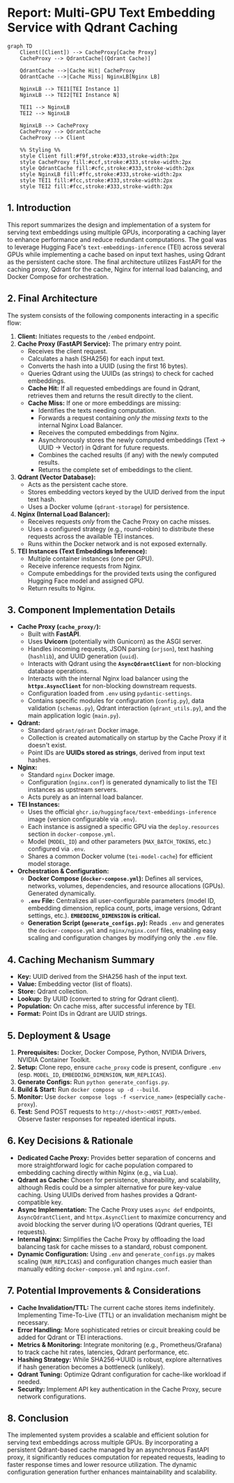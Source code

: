 # Report: Multi-GPU Text Embedding Service with Qdrant Caching

```mermaid
graph TD
    Client([Client]) --> CacheProxy[Cache Proxy]
    CacheProxy --> QdrantCache[(Qdrant Cache)]
    
    QdrantCache -->|Cache Hit| CacheProxy
    QdrantCache -->|Cache Miss| NginxLB[Nginx LB]
    
    NginxLB --> TEI1[TEI Instance 1]
    NginxLB --> TEI2[TEI Instance N]
    
    TEI1 --> NginxLB
    TEI2 --> NginxLB
    
    NginxLB --> CacheProxy
    CacheProxy --> QdrantCache
    CacheProxy --> Client
    
    %% Styling %%
    style Client fill:#f9f,stroke:#333,stroke-width:2px
    style CacheProxy fill:#ccf,stroke:#333,stroke-width:2px
    style QdrantCache fill:#cfc,stroke:#333,stroke-width:2px
    style NginxLB fill:#ffc,stroke:#333,stroke-width:2px
    style TEI1 fill:#fcc,stroke:#333,stroke-width:2px
    style TEI2 fill:#fcc,stroke:#333,stroke-width:2px
```
## 1. Introduction

This report summarizes the design and implementation of a system for serving text embeddings using multiple GPUs, incorporating a caching layer to enhance performance and reduce redundant computations. The goal was to leverage Hugging Face's `text-embeddings-inference` (TEI) across several GPUs while implementing a cache based on input text hashes, using Qdrant as the persistent cache store. The final architecture utilizes FastAPI for the caching proxy, Qdrant for the cache, Nginx for internal load balancing, and Docker Compose for orchestration.

## 2. Final Architecture

The system consists of the following components interacting in a specific flow:

1.  **Client:** Initiates requests to the `/embed` endpoint.
2.  **Cache Proxy (FastAPI Service):** The primary entry point.
    *   Receives the client request.
    *   Calculates a hash (SHA256) for each input text.
    *   Converts the hash into a UUID (using the first 16 bytes).
    *   Queries Qdrant using the UUIDs (as strings) to check for cached embeddings.
    *   **Cache Hit:** If all requested embeddings are found in Qdrant, retrieves them and returns the result directly to the client.
    *   **Cache Miss:** If one or more embeddings are missing:
        *   Identifies the texts needing computation.
        *   Forwards a request containing *only the missing texts* to the internal Nginx Load Balancer.
        *   Receives the computed embeddings from Nginx.
        *   Asynchronously stores the newly computed embeddings (Text -> UUID -> Vector) in Qdrant for future requests.
        *   Combines the cached results (if any) with the newly computed results.
        *   Returns the complete set of embeddings to the client.
3.  **Qdrant (Vector Database):**
    *   Acts as the persistent cache store.
    *   Stores embedding vectors keyed by the UUID derived from the input text hash.
    *   Uses a Docker volume (`qdrant-storage`) for persistence.
4.  **Nginx (Internal Load Balancer):**
    *   Receives requests *only* from the Cache Proxy on cache misses.
    *   Uses a configured strategy (e.g., round-robin) to distribute these requests across the available TEI instances.
    *   Runs within the Docker network and is not exposed externally.
5.  **TEI Instances (Text Embeddings Inference):**
    *   Multiple container instances (one per GPU).
    *   Receive inference requests from Nginx.
    *   Compute embeddings for the provided texts using the configured Hugging Face model and assigned GPU.
    *   Return results to Nginx.

## 3. Component Implementation Details

*   **Cache Proxy (`cache_proxy/`):**
    *   Built with **FastAPI**.
    *   Uses **Uvicorn** (potentially with Gunicorn) as the ASGI server.
    *   Handles incoming requests, JSON parsing (`orjson`), text hashing (`hashlib`), and UUID generation (`uuid`).
    *   Interacts with Qdrant using the **`AsyncQdrantClient`** for non-blocking database operations.
    *   Interacts with the internal Nginx load balancer using the **`httpx.AsyncClient`** for non-blocking downstream requests.
    *   Configuration loaded from `.env` using `pydantic-settings`.
    *   Contains specific modules for configuration (`config.py`), data validation (`schemas.py`), Qdrant interaction (`qdrant_utils.py`), and the main application logic (`main.py`).
*   **Qdrant:**
    *   Standard `qdrant/qdrant` Docker image.
    *   Collection is created automatically on startup by the Cache Proxy if it doesn't exist.
    *   Point IDs are **UUIDs stored as strings**, derived from input text hashes.
*   **Nginx:**
    *   Standard `nginx` Docker image.
    *   Configuration (`nginx.conf`) is generated dynamically to list the TEI instances as upstream servers.
    *   Acts purely as an internal load balancer.
*   **TEI Instances:**
    *   Uses the official `ghcr.io/huggingface/text-embeddings-inference` image (version configurable via `.env`).
    *   Each instance is assigned a specific GPU via the `deploy.resources` section in `docker-compose.yml`.
    *   Model (`MODEL_ID`) and other parameters (`MAX_BATCH_TOKENS`, etc.) configured via `.env`.
    *   Shares a common Docker volume (`tei-model-cache`) for efficient model storage.
*   **Orchestration & Configuration:**
    *   **Docker Compose (`docker-compose.yml`):** Defines all services, networks, volumes, dependencies, and resource allocations (GPUs). Generated dynamically.
    *   **`.env` File:** Centralizes all user-configurable parameters (model ID, embedding dimension, replica count, ports, image versions, Qdrant settings, etc.). **`EMBEDDING_DIMENSION` is critical.**
    *   **Generation Script (`generate_configs.py`):** Reads `.env` and generates the `docker-compose.yml` and `nginx/nginx.conf` files, enabling easy scaling and configuration changes by modifying only the `.env` file.

## 4. Caching Mechanism Summary

*   **Key:** UUID derived from the SHA256 hash of the input text.
*   **Value:** Embedding vector (list of floats).
*   **Store:** Qdrant collection.
*   **Lookup:** By UUID (converted to string for Qdrant client).
*   **Population:** On cache miss, after successful inference by TEI.
*   **Format:** Point IDs in Qdrant are UUID strings.

## 5. Deployment & Usage

1.  **Prerequisites:** Docker, Docker Compose, Python, NVIDIA Drivers, NVIDIA Container Toolkit.
2.  **Setup:** Clone repo, ensure `cache_proxy` code is present, configure `.env` (esp. `MODEL_ID`, `EMBEDDING_DIMENSION`, `NUM_REPLICAS`).
3.  **Generate Configs:** Run `python generate_configs.py`.
4.  **Build & Start:** Run `docker compose up -d --build`.
5.  **Monitor:** Use `docker compose logs -f <service_name>` (especially `cache-proxy`).
6.  **Test:** Send POST requests to `http://<host>:<HOST_PORT>/embed`. Observe faster responses for repeated identical inputs.

## 6. Key Decisions & Rationale

*   **Dedicated Cache Proxy:** Provides better separation of concerns and more straightforward logic for cache population compared to embedding caching directly within Nginx (e.g., via Lua).
*   **Qdrant as Cache:** Chosen for persistence, shareability, and scalability, although Redis could be a simpler alternative for pure key-value caching. Using UUIDs derived from hashes provides a Qdrant-compatible key.
*   **Async Implementation:** The Cache Proxy uses `async def` endpoints, `AsyncQdrantClient`, and `httpx.AsyncClient` to maximize concurrency and avoid blocking the server during I/O operations (Qdrant queries, TEI requests).
*   **Internal Nginx:** Simplifies the Cache Proxy by offloading the load balancing task for cache misses to a standard, robust component.
*   **Dynamic Configuration:** Using `.env` and `generate_configs.py` makes scaling (`NUM_REPLICAS`) and configuration changes much easier than manually editing `docker-compose.yml` and `nginx.conf`.

## 7. Potential Improvements & Considerations

*   **Cache Invalidation/TTL:** The current cache stores items indefinitely. Implementing Time-To-Live (TTL) or an invalidation mechanism might be necessary.
*   **Error Handling:** More sophisticated retries or circuit breaking could be added for Qdrant or TEI interactions.
*   **Metrics & Monitoring:** Integrate monitoring (e.g., Prometheus/Grafana) to track cache hit rates, latencies, Qdrant performance, etc.
*   **Hashing Strategy:** While SHA256->UUID is robust, explore alternatives if hash generation becomes a bottleneck (unlikely).
*   **Qdrant Tuning:** Optimize Qdrant configuration for cache-like workload if needed.
*   **Security:** Implement API key authentication in the Cache Proxy, secure network configurations.

## 8. Conclusion

The implemented system provides a scalable and efficient solution for serving text embeddings across multiple GPUs. By incorporating a persistent Qdrant-based cache managed by an asynchronous FastAPI proxy, it significantly reduces computation for repeated requests, leading to faster response times and lower resource utilization. The dynamic configuration generation further enhances maintainability and scalability.